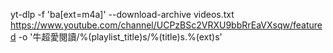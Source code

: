 




yt-dlp -f 'ba[ext=m4a]' --download-archive videos.txt https://www.youtube.com/channel/UCPzBSc2VRXU9bbRrEaVXsqw/featured -o '牛超愛閱讀/%(playlist_title)s/%(title)s.%(ext)s'



